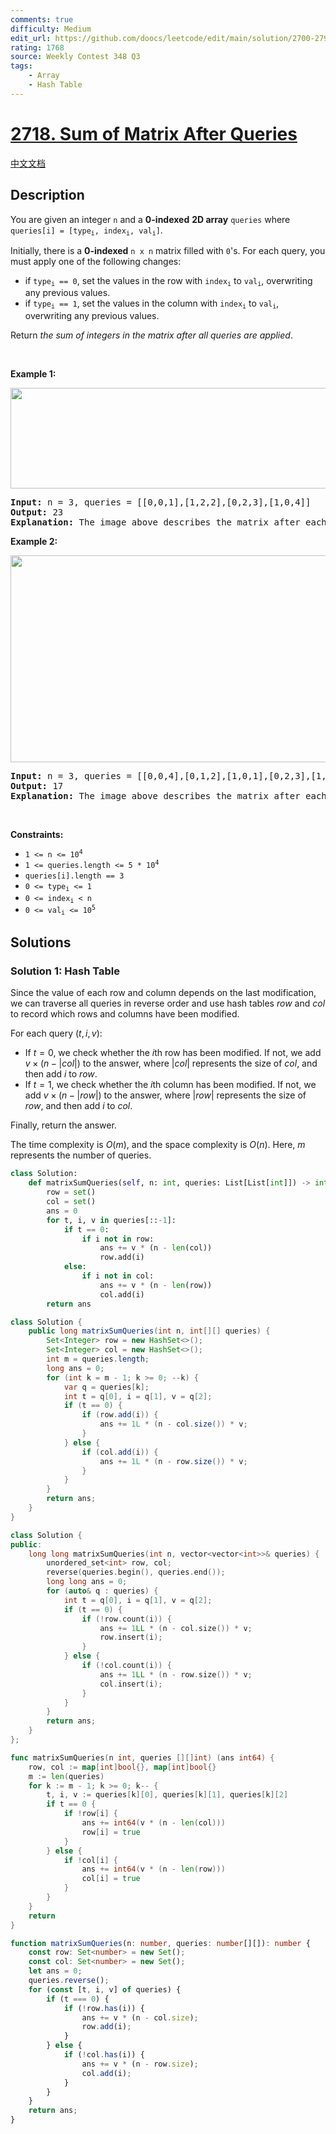 ```yaml
---
comments: true
difficulty: Medium
edit_url: https://github.com/doocs/leetcode/edit/main/solution/2700-2799/2718.Sum%20of%20Matrix%20After%20Queries/README_EN.md
rating: 1768
source: Weekly Contest 348 Q3
tags:
    - Array
    - Hash Table
---
```


<!-- problem:start -->

# [2718. Sum of Matrix After Queries](https://leetcode.com/problems/sum-of-matrix-after-queries)

[中文文档](/solution/2700-2799/2718.Sum%20of%20Matrix%20After%20Queries/README.md)

## Description

<p>You are given an integer <code>n</code> and a <strong>0-indexed</strong>&nbsp;<strong>2D array</strong> <code>queries</code> where <code>queries[i] = [type<sub>i</sub>, index<sub>i</sub>, val<sub>i</sub>]</code>.</p>

<p>Initially, there is a <strong>0-indexed</strong> <code>n x n</code> matrix filled with <code>0</code>&#39;s. For each query, you must apply one of the following changes:</p>

<ul>
	<li>if <code>type<sub>i</sub> == 0</code>, set the values in the row with <code>index<sub>i</sub></code> to <code>val<sub>i</sub></code>, overwriting any previous values.</li>
	<li>if <code>type<sub>i</sub> == 1</code>, set the values in the column with <code>index<sub>i</sub></code> to <code>val<sub>i</sub></code>, overwriting any previous values.</li>
</ul>

<p>Return <em>the sum of integers in the matrix after all queries are applied</em>.</p>

<p>&nbsp;</p>
<p><strong class="example">Example 1:</strong></p>
<img alt="" src="https://fastly.jsdelivr.net/gh/doocs/leetcode@main/solution/2700-2799/2718.Sum%20of%20Matrix%20After%20Queries/images/exm1.png" style="width: 681px; height: 161px;" />
<pre>
<strong>Input:</strong> n = 3, queries = [[0,0,1],[1,2,2],[0,2,3],[1,0,4]]
<strong>Output:</strong> 23
<strong>Explanation:</strong> The image above describes the matrix after each query. The sum of the matrix after all queries are applied is 23. 
</pre>

<p><strong class="example">Example 2:</strong></p>
<img alt="" src="https://fastly.jsdelivr.net/gh/doocs/leetcode@main/solution/2700-2799/2718.Sum%20of%20Matrix%20After%20Queries/images/exm2.png" style="width: 681px; height: 331px;" />
<pre>
<strong>Input:</strong> n = 3, queries = [[0,0,4],[0,1,2],[1,0,1],[0,2,3],[1,2,1]]
<strong>Output:</strong> 17
<strong>Explanation:</strong> The image above describes the matrix after each query. The sum of the matrix after all queries are applied is 17.
</pre>

<p>&nbsp;</p>
<p><strong>Constraints:</strong></p>

<ul>
	<li><code>1 &lt;= n &lt;= 10<sup>4</sup></code></li>
	<li><code>1 &lt;= queries.length &lt;= 5 * 10<sup>4</sup></code></li>
	<li><code>queries[i].length == 3</code></li>
	<li><code>0 &lt;= type<sub>i</sub> &lt;= 1</code></li>
	<li><code>0 &lt;= index<sub>i</sub>&nbsp;&lt; n</code></li>
	<li><code>0 &lt;= val<sub>i</sub> &lt;= 10<sup>5</sup></code></li>
</ul>

## Solutions

<!-- solution:start -->

### Solution 1: Hash Table

Since the value of each row and column depends on the last modification, we can traverse all queries in reverse order and use hash tables $row$ and $col$ to record which rows and columns have been modified.

For each query $(t, i, v)$:

-   If $t = 0$, we check whether the $i$th row has been modified. If not, we add $v \times (n - |col|)$ to the answer, where $|col|$ represents the size of $col$, and then add $i$ to $row$.
-   If $t = 1$, we check whether the $i$th column has been modified. If not, we add $v \times (n - |row|)$ to the answer, where $|row|$ represents the size of $row$, and then add $i$ to $col$.

Finally, return the answer.

The time complexity is $O(m)$, and the space complexity is $O(n)$. Here, $m$ represents the number of queries.

<!-- tabs:start -->

```python
class Solution:
    def matrixSumQueries(self, n: int, queries: List[List[int]]) -> int:
        row = set()
        col = set()
        ans = 0
        for t, i, v in queries[::-1]:
            if t == 0:
                if i not in row:
                    ans += v * (n - len(col))
                    row.add(i)
            else:
                if i not in col:
                    ans += v * (n - len(row))
                    col.add(i)
        return ans
```

```java
class Solution {
    public long matrixSumQueries(int n, int[][] queries) {
        Set<Integer> row = new HashSet<>();
        Set<Integer> col = new HashSet<>();
        int m = queries.length;
        long ans = 0;
        for (int k = m - 1; k >= 0; --k) {
            var q = queries[k];
            int t = q[0], i = q[1], v = q[2];
            if (t == 0) {
                if (row.add(i)) {
                    ans += 1L * (n - col.size()) * v;
                }
            } else {
                if (col.add(i)) {
                    ans += 1L * (n - row.size()) * v;
                }
            }
        }
        return ans;
    }
}
```

```cpp
class Solution {
public:
    long long matrixSumQueries(int n, vector<vector<int>>& queries) {
        unordered_set<int> row, col;
        reverse(queries.begin(), queries.end());
        long long ans = 0;
        for (auto& q : queries) {
            int t = q[0], i = q[1], v = q[2];
            if (t == 0) {
                if (!row.count(i)) {
                    ans += 1LL * (n - col.size()) * v;
                    row.insert(i);
                }
            } else {
                if (!col.count(i)) {
                    ans += 1LL * (n - row.size()) * v;
                    col.insert(i);
                }
            }
        }
        return ans;
    }
};
```

```go
func matrixSumQueries(n int, queries [][]int) (ans int64) {
	row, col := map[int]bool{}, map[int]bool{}
	m := len(queries)
	for k := m - 1; k >= 0; k-- {
		t, i, v := queries[k][0], queries[k][1], queries[k][2]
		if t == 0 {
			if !row[i] {
				ans += int64(v * (n - len(col)))
				row[i] = true
			}
		} else {
			if !col[i] {
				ans += int64(v * (n - len(row)))
				col[i] = true
			}
		}
	}
	return
}
```

```ts
function matrixSumQueries(n: number, queries: number[][]): number {
    const row: Set<number> = new Set();
    const col: Set<number> = new Set();
    let ans = 0;
    queries.reverse();
    for (const [t, i, v] of queries) {
        if (t === 0) {
            if (!row.has(i)) {
                ans += v * (n - col.size);
                row.add(i);
            }
        } else {
            if (!col.has(i)) {
                ans += v * (n - row.size);
                col.add(i);
            }
        }
    }
    return ans;
}
```

<!-- tabs:end -->

<!-- solution:end -->

<!-- problem:end -->
